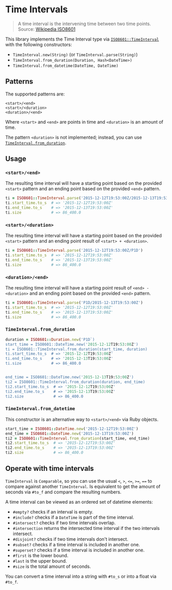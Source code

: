 # Time Intervals

> A time interval is the intervening time between two time points.
Source: [Wikipedia ISO8601](https://en.wikipedia.org/wiki/ISO_8601#Time_intervals)

This library implements the Time Interval type via [`ISO8601::TimeInterval`](../lib/iso8601/time_interval.rb)
with the following constructors:

* `TimeInterval.new(String)` (or `TimeInterval.parse(String)`)
* `TimeInterval.from_duration(Duration, Hash<DateTime>)`
* `TimeInterval.from_datetime(DateTime, DateTime)`


## Patterns

The supported patterns are:

```
<start>/<end>
<start>/<duration>
<duration>/<end>
```

Where `<start>` and `<end>` are points in time and `<duration>` is an amount of
time.

The pattern `<duration>` is not implemented; instead, you can use
[`TimeInterval.from_duration`](../lib/iso8601/time_interval.rb#L70).


## Usage

### `<start>/<end>`

The resulting time interval will have a starting point based on the provided
`<start>` pattern and an ending point based on the provided `<end>` pattern.

```ruby
ti = ISO8601::TimeInterval.parse('2015-12-12T19:53:00Z/2015-12-13T19:53:00Z')
ti.start_time.to_s  # => '2015-12-12T19:53:00Z'
ti.end_time.to_s    # => '2015-12-13T19:53:00Z'
ti.size             # => 86_400.0
```

### `<start>/<duration>`

The resulting time interval will have a starting point based on the provided
`<start>` pattern and an ending point result of `<start> + <duration>`.

```ruby
ti = ISO8601::TimeInterval.parse('2015-12-12T19:53:00Z/P1D')
ti.start_time.to_s  # => '2015-12-12T19:53:00Z'
ti.end_time.to_s    # => '2015-12-13T19:53:00Z'
ti.size             # => 86_400.0
```

### `<duration>/<end>`

The resulting time interval will have a starting point result of
`<end> - <duration>` and an ending point based on the provided `<end>` pattern.

```ruby
ti = ISO8601::TimeInterval.parse('P1D/2015-12-13T19:53:00Z')
ti.start_time.to_s  # => '2015-12-12T19:53:00Z'
ti.end_time.to_s    # => '2015-12-13T19:53:00Z'
ti.size             # => 86_400.0
```


### `TimeInterval.from_duration`

```ruby
duration = ISO8601::Duration.new('P1D`)
start_time = ISO8601::DateTime.new('2015-12-12T19:53:00Z')
ti = ISO8601::TimeInterval.from_duration(start_time, duration)
ti.start_time.to_s  # => '2015-12-12T19:53:00Z'
ti.end_time.to_s    # => '2015-12-13T19:53:00Z'
ti.size             # => 86_400.0


end_time = ISO8601::DateTime.new('2015-12-13T19:53:00Z')
ti2 = ISO8601::TimeInterval.from_duration(duration, end_time)
ti2.start_time.to_s  # => '2015-12-12T19:53:00Z'
ti2.end_time.to_s    # => '2015-12-13T19:53:00Z'
ti2.size             # => 86_400.0
```

### `TimeInterval.from_datetime`

This constructor is an alternative way to `<start>/<end>` via Ruby objects.

```ruby
start_time = ISO8601::DateTime.new('2015-12-12T19:53:00Z')
end_time = ISO8601::DateTime.new('2015-12-13T19:53:00Z')
ti2 = ISO8601::TimeInterval.from_duration(start_time, end_time)
ti2.start_time.to_s  # => '2015-12-12T19:53:00Z'
ti2.end_time.to_s    # => '2015-12-13T19:53:00Z'
ti2.size             # => 86_400.0
```

## Operate with time intervals

`TimeInterval` is `Comparable`, so you can use the usual `<`, `>`, `<=`, `>=`,
`==` to compare against another `TimeInterval`.  Is equivalent to get the
amount of seconds via `#to_f` and compare the resulting numbers.

A time interval can be viewed as an ordered set of datetime elements:

* `#empty?` checks if an interval is empty.
* `#include?` checks if a `DateTime` is part of the time interval.
* `#intersect?` checks if two time intervals overlap.
* `#intersection` returns the intersected time interval if the two intervals intersect.
* `#disjoint?` checks if two time intervals don't intersect.
* `#subset?` checks if a time interval is included in another one.
* `#superset?` checks if a time interval is included in another one.
* `#first` is the lower bound.
* `#last` is the upper bound.
* `#size` is the total amount of seconds.


You can convert a time interval into a string with `#to_s` or into a float via
`#to_f`.
